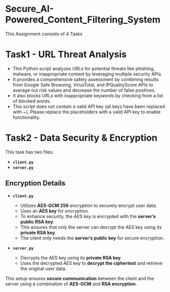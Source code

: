 # Secure_AI-Powered_Content_Filtering_System
This Assignment consists of 4 Tasks

# Task1 - URL Threat Analysis
- This Python script analyzes URLs for potential threats like phishing, malware, or inappropriate content by leveraging multiple security APIs.
- It provides a comprehensive safety assessment by combining results from Google Safe Browsing, VirusTotal, and IPQualityScore APIs to average out risk values and decrease the number of false positives.
- It also blocks URLs with inappropriate keywords by checking from a list of blocked words.
- This script does not contain a valid API key (all keys have been replaced with ~), Please replace the placeholders with a valid API key to enable functionality.


# Task2 - Data Security & Encryption
This task has two files:  

- **`client.py`**  
- **`server.py`**  

## Encryption Details  

- **`client.py`**  
  - Utilizes **AES-GCM 256** encryption to securely encrypt user data.  
  - Uses an **AES key** for encryption.  
  - To enhance security, the AES key is encrypted with the **server’s public RSA key**.  
  - This ensures that only the server can decrypt the AES key using its **private RSA key**.  
  - The client only needs the **server’s public key** for secure encryption.  

- **`server.py`**  
  - Decrypts the AES key using its **private RSA key**.  
  - Uses the decrypted AES key to **decrypt the ciphertext** and retrieve the original user data.  

This setup ensures **secure communication** between the client and the server using a combination of **AES-GCM** and **RSA encryption**.  
